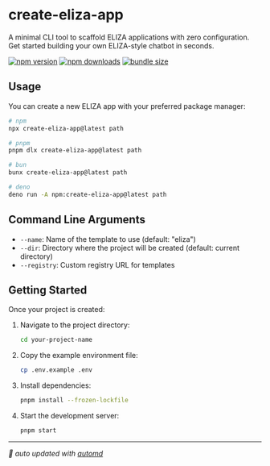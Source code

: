 # create-eliza-app

A minimal CLI tool to scaffold ELIZA applications with zero configuration. Get started building your own ELIZA-style chatbot in seconds.

<!-- automd:badges color="yellow" license name="create-eliza-app" codecov bundlephobia packagephobia -->

[![npm version](https://img.shields.io/npm/v/create-eliza-app?color=yellow)](https://npmjs.com/package/create-eliza-app)
[![npm downloads](https://img.shields.io/npm/dm/create-eliza-app?color=yellow)](https://npm.chart.dev/create-eliza-app)
[![bundle size](https://img.shields.io/bundlephobia/minzip/create-eliza-app?color=yellow)](https://bundlephobia.com/package/create-eliza-app)

<!-- /automd -->

## Usage

You can create a new ELIZA app with your preferred package manager:

<!-- automd:pm-x version="latest" name="create-eliza-app" args="path" <flags>" -->

```sh
# npm
npx create-eliza-app@latest path

# pnpm
pnpm dlx create-eliza-app@latest path

# bun
bunx create-eliza-app@latest path

# deno
deno run -A npm:create-eliza-app@latest path
```

<!-- /automd -->

## Command Line Arguments

-   `--name`: Name of the template to use (default: "eliza")
-   `--dir`: Directory where the project will be created (default: current directory)
-   `--registry`: Custom registry URL for templates

## Getting Started

Once your project is created:

1. Navigate to the project directory:

    ```bash
    cd your-project-name
    ```

2. Copy the example environment file:

    ```bash
    cp .env.example .env
    ```

3. Install dependencies:

    ```bash
    pnpm install --frozen-lockfile
    ```

4. Start the development server:
    ```bash
    pnpm start
    ```

<!-- automd:with-automd -->

---

_🤖 auto updated with [automd](https://automd.unjs.io)_

<!-- /automd -->
